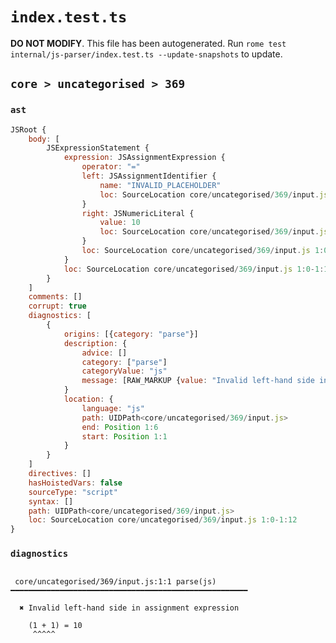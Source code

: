 # `index.test.ts`

**DO NOT MODIFY**. This file has been autogenerated. Run `rome test internal/js-parser/index.test.ts --update-snapshots` to update.

## `core > uncategorised > 369`

### `ast`

```javascript
JSRoot {
	body: [
		JSExpressionStatement {
			expression: JSAssignmentExpression {
				operator: "="
				left: JSAssignmentIdentifier {
					name: "INVALID_PLACEHOLDER"
					loc: SourceLocation core/uncategorised/369/input.js 1:8-1:7
				}
				right: JSNumericLiteral {
					value: 10
					loc: SourceLocation core/uncategorised/369/input.js 1:10-1:12
				}
				loc: SourceLocation core/uncategorised/369/input.js 1:0-1:12
			}
			loc: SourceLocation core/uncategorised/369/input.js 1:0-1:12
		}
	]
	comments: []
	corrupt: true
	diagnostics: [
		{
			origins: [{category: "parse"}]
			description: {
				advice: []
				category: ["parse"]
				categoryValue: "js"
				message: [RAW_MARKUP {value: "Invalid left-hand side in "}, "assignment expression"]
			}
			location: {
				language: "js"
				path: UIDPath<core/uncategorised/369/input.js>
				end: Position 1:6
				start: Position 1:1
			}
		}
	]
	directives: []
	hasHoistedVars: false
	sourceType: "script"
	syntax: []
	path: UIDPath<core/uncategorised/369/input.js>
	loc: SourceLocation core/uncategorised/369/input.js 1:0-1:12
}
```

### `diagnostics`

```

 core/uncategorised/369/input.js:1:1 parse(js) ━━━━━━━━━━━━━━━━━━━━━━━━━━━━━━━━━━━━━━━━━━━━━━━━━━━━━

  ✖ Invalid left-hand side in assignment expression

    (1 + 1) = 10
     ^^^^^


```
